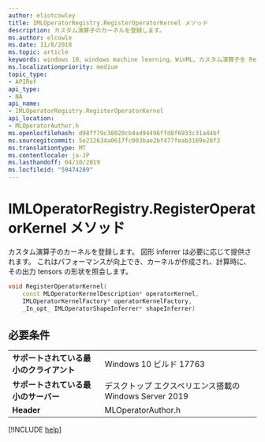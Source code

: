 ```yaml
---
author: eliotcowley
title: IMLOperatorRegistry.RegisterOperatorKernel メソッド
description: カスタム演算子のカーネルを登録します。
ms.author: elcowle
ms.date: 11/8/2018
ms.topic: article
keywords: windows 10、windows machine learning、WinML、カスタム演算子を RegisterOperatorKernel
ms.localizationpriority: medium
topic_type:
- APIRef
api_type:
- NA
api_name:
- IMLOperatorRegistry.RegisterOperatorKernel
api_location:
- MLOperatorAuthor.h
ms.openlocfilehash: d98ff79c38020cb4ad94496ffd8f6933c31a44bf
ms.sourcegitcommit: 5e212634a0617fc003bae2bf477feab3169e28f3
ms.translationtype: MT
ms.contentlocale: ja-JP
ms.lasthandoff: 04/10/2019
ms.locfileid: "59474289"
---
```

# <a name="imloperatorregistryregisteroperatorkernel-method"></a>IMLOperatorRegistry.RegisterOperatorKernel メソッド

カスタム演算子のカーネルを登録します。 図形 inferrer は必要に応じて提供されます。  これはパフォーマンスが向上でき、カーネルが作成され、計算時に、その出力 tensors の形状を照会します。

```cpp
void RegisterOperatorKernel(
    const MLOperatorKernelDescription* operatorKernel,
    IMLOperatorKernelFactory* operatorKernelFactory,
    _In_opt_ IMLOperatorShapeInferrer* shapeInferrer)
```

## <a name="requirements"></a>必要条件

| | |
|-|-|
| **サポートされている最小のクライアント** | Windows 10 ビルド 17763 |
| **サポートされている最小のサーバー** | デスクトップ エクスペリエンス搭載の Windows Server 2019 |
| **Header** | MLOperatorAuthor.h |

[!INCLUDE [help](../includes/get-help.md)]
